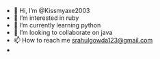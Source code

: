 - 👋 Hi, I’m @Kissmyaxe2003
- 👀 I’m interested in ruby
- 🌱 I’m currently learning python 
- 💞️ I’m looking to collaborate on java
- 📫 How to reach me srahulgowda123@gmail.com
-

<!---
Kissmyaxe2003/Kissmyaxe2003 is a ✨ special ✨ repository because its `README.md` (this file) appears on your GitHub profile.
You can click the Preview link to take a look at your changes.
--->
